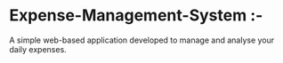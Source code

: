 # Expense-Management-System :-

A simple web-based application developed to manage and analyse your daily expenses.
